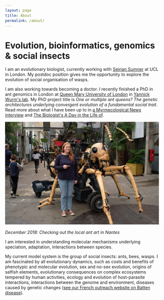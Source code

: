 ```yaml
---
layout: page
title: About
permalink: /about/
---
```

# Evolution, bioinformatics, genomics & social insects

I am an evolutionary biologist, currently working with [Seirian Sumner](https://www.ucl.ac.uk/biosciences/people/dr-seirian-sumner) at UCL in London. My postdoc position gives me the opportunity to explore the evolution of social organisation of wasps.


I am also working towards becoming a doctor. I recently finished a PhD in ant genomics in London at [Queen Mary University of London](http://www.sbcs.qmul.ac.uk/research/) in [Yannick Wurm's lab](https://wurmlab.github.io/team/efavreau/index.html).
My PhD project title is _One or multiple ant queens? The genetic architectures underlying convergent evolution of a fundamental social trait_. Read more about what I have been up to in [a Myrmecological News interview](https://blog.myrmecologicalnews.org/2019/03/20/doing-an-ant-phd-emeline-favreau/) and [The Biologist's A Day in the Life of](Biologist_interview.png).



![checking ant art in Nantes](assets/2018-12-EF-ant-machine-de-lile.jpg)


_December 2018: Checking out the local ant art in Nantes_


I am interested in understanding molecular mechanisms underlying speciation, adaptation, interactions between species.

My current model system is the group of social insects: ants, bees, wasps. I am fascinated by all evolutionary dynamics, such as costs and benefits of phenotypic and molecular evolution, sex and no-sex evolution, origins of selfish elements, evolutionary consequences on complex ecosystems tempered by human activities, ecology and evolution of host-parasite interactions, interactions between the genome and environment, diseases caused by genetic changes ([see our French outreach website on Batten disease](http://cln.jmfavreau.info/index.html)).
